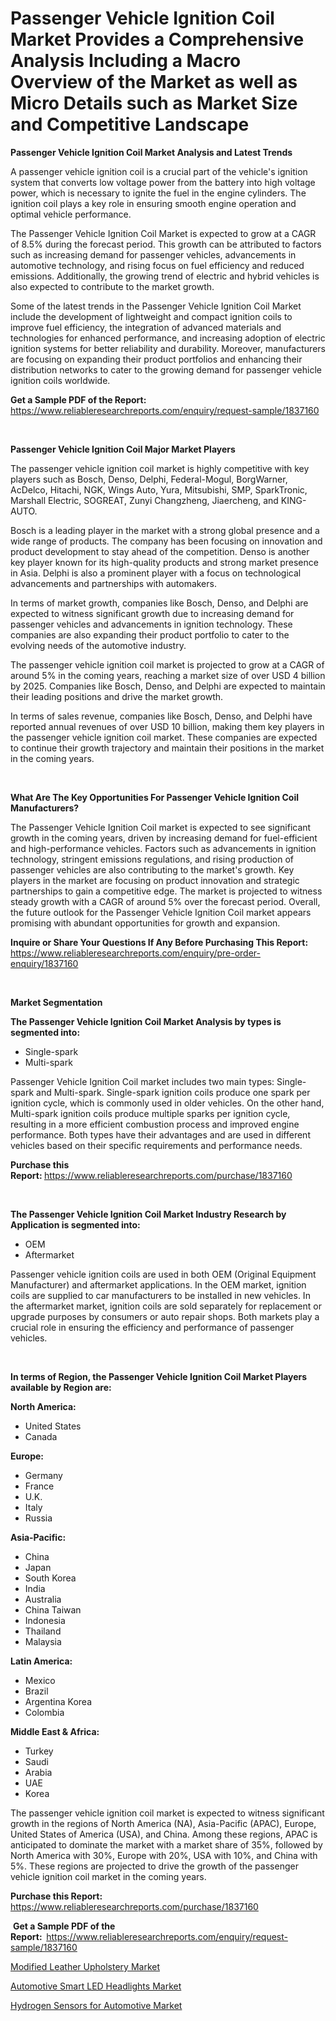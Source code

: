 <p><h1>Passenger Vehicle Ignition Coil Market Provides a Comprehensive Analysis Including a Macro Overview of the Market as well as Micro Details such as Market Size and Competitive Landscape</h1></p><p><strong>Passenger Vehicle Ignition Coil Market Analysis and Latest Trends</strong></p>
<p><p>A passenger vehicle ignition coil is a crucial part of the vehicle's ignition system that converts low voltage power from the battery into high voltage power, which is necessary to ignite the fuel in the engine cylinders. The ignition coil plays a key role in ensuring smooth engine operation and optimal vehicle performance.</p><p>The Passenger Vehicle Ignition Coil Market is expected to grow at a CAGR of 8.5% during the forecast period. This growth can be attributed to factors such as increasing demand for passenger vehicles, advancements in automotive technology, and rising focus on fuel efficiency and reduced emissions. Additionally, the growing trend of electric and hybrid vehicles is also expected to contribute to the market growth.</p><p>Some of the latest trends in the Passenger Vehicle Ignition Coil Market include the development of lightweight and compact ignition coils to improve fuel efficiency, the integration of advanced materials and technologies for enhanced performance, and increasing adoption of electric ignition systems for better reliability and durability. Moreover, manufacturers are focusing on expanding their product portfolios and enhancing their distribution networks to cater to the growing demand for passenger vehicle ignition coils worldwide.</p></p>
<p><strong>Get a Sample PDF of the Report:&nbsp;</strong> <a href="https://www.reliableresearchreports.com/enquiry/request-sample/1837160">https://www.reliableresearchreports.com/enquiry/request-sample/1837160</a></p>
<p>&nbsp;</p>
<p><strong>Passenger Vehicle Ignition Coil Major Market Players</strong></p>
<p><p>The passenger vehicle ignition coil market is highly competitive with key players such as Bosch, Denso, Delphi, Federal-Mogul, BorgWarner, AcDelco, Hitachi, NGK, Wings Auto, Yura, Mitsubishi, SMP, SparkTronic, Marshall Electric, SOGREAT, Zunyi Changzheng, Jiaercheng, and KING-AUTO.</p><p>Bosch is a leading player in the market with a strong global presence and a wide range of products. The company has been focusing on innovation and product development to stay ahead of the competition. Denso is another key player known for its high-quality products and strong market presence in Asia. Delphi is also a prominent player with a focus on technological advancements and partnerships with automakers.</p><p>In terms of market growth, companies like Bosch, Denso, and Delphi are expected to witness significant growth due to increasing demand for passenger vehicles and advancements in ignition technology. These companies are also expanding their product portfolio to cater to the evolving needs of the automotive industry.</p><p>The passenger vehicle ignition coil market is projected to grow at a CAGR of around 5% in the coming years, reaching a market size of over USD 4 billion by 2025. Companies like Bosch, Denso, and Delphi are expected to maintain their leading positions and drive the market growth.</p><p>In terms of sales revenue, companies like Bosch, Denso, and Delphi have reported annual revenues of over USD 10 billion, making them key players in the passenger vehicle ignition coil market. These companies are expected to continue their growth trajectory and maintain their positions in the market in the coming years.</p></p>
<p>&nbsp;</p>
<p><strong>What Are The Key Opportunities For Passenger Vehicle Ignition Coil Manufacturers?</strong></p>
<p><p>The Passenger Vehicle Ignition Coil market is expected to see significant growth in the coming years, driven by increasing demand for fuel-efficient and high-performance vehicles. Factors such as advancements in ignition technology, stringent emissions regulations, and rising production of passenger vehicles are also contributing to the market's growth. Key players in the market are focusing on product innovation and strategic partnerships to gain a competitive edge. The market is projected to witness steady growth with a CAGR of around 5% over the forecast period. Overall, the future outlook for the Passenger Vehicle Ignition Coil market appears promising with abundant opportunities for growth and expansion.</p></p>
<p><strong>Inquire or Share Your Questions If Any Before Purchasing This Report:</strong> <a href="https://www.reliableresearchreports.com/enquiry/pre-order-enquiry/1837160">https://www.reliableresearchreports.com/enquiry/pre-order-enquiry/1837160</a></p>
<p>&nbsp;</p>
<p><strong>Market Segmentation</strong></p>
<p><strong>The Passenger Vehicle Ignition Coil Market Analysis by types is segmented into:</strong></p>
<p><ul><li>Single-spark</li><li>Multi-spark</li></ul></p>
<p><p>Passenger Vehicle Ignition Coil market includes two main types: Single-spark and Multi-spark. Single-spark ignition coils produce one spark per ignition cycle, which is commonly used in older vehicles. On the other hand, Multi-spark ignition coils produce multiple sparks per ignition cycle, resulting in a more efficient combustion process and improved engine performance. Both types have their advantages and are used in different vehicles based on their specific requirements and performance needs.</p></p>
<p><strong>Purchase this Report:&nbsp;</strong><a href="https://www.reliableresearchreports.com/purchase/1837160">https://www.reliableresearchreports.com/purchase/1837160</a></p>
<p>&nbsp;</p>
<p><strong>The Passenger Vehicle Ignition Coil Market Industry Research by Application is segmented into:</strong></p>
<p><ul><li>OEM</li><li>Aftermarket</li></ul></p>
<p><p>Passenger vehicle ignition coils are used in both OEM (Original Equipment Manufacturer) and aftermarket applications. In the OEM market, ignition coils are supplied to car manufacturers to be installed in new vehicles. In the aftermarket market, ignition coils are sold separately for replacement or upgrade purposes by consumers or auto repair shops. Both markets play a crucial role in ensuring the efficiency and performance of passenger vehicles.</p></p>
<p>&nbsp;</p>
<p><strong>In terms of Region, the Passenger Vehicle Ignition Coil Market Players available by Region are:</strong></p>
<p>
    <p> <strong> North America: </strong>
        <ul>
            <li>United States</li>
            <li>Canada</li>
        </ul>
        </p> 
    <p> <strong> Europe: </strong>
        <ul>
            <li>Germany</li>
            <li>France</li>
            <li>U.K.</li>
            <li>Italy</li>
            <li>Russia</li>
        </ul>
        </p> 
    <p> <strong> Asia-Pacific: </strong>
        <ul>
            <li>China</li>
            <li>Japan</li>
            <li>South Korea</li>
            <li>India</li>
            <li>Australia</li>
            <li>China Taiwan</li>
            <li>Indonesia</li>
            <li>Thailand</li>
            <li>Malaysia</li>
        </ul>
        </p> 
    <p> <strong> Latin America: </strong>
        <ul>
            <li>Mexico</li>
            <li>Brazil</li>
            <li>Argentina Korea</li>
            <li>Colombia</li>
        </ul>
        </p> 
    <p> <strong> Middle East & Africa: </strong>
        <ul>
            <li>Turkey</li>
            <li>Saudi</li>
            <li>Arabia</li>
            <li>UAE</li>
            <li>Korea</li>
        </ul>
    </p>
    </p>
<p><p>The passenger vehicle ignition coil market is expected to witness significant growth in the regions of North America (NA), Asia-Pacific (APAC), Europe, United States of America (USA), and China. Among these regions, APAC is anticipated to dominate the market with a market share of 35%, followed by North America with 30%, Europe with 20%, USA with 10%, and China with 5%. These regions are projected to drive the growth of the passenger vehicle ignition coil market in the coming years.</p></p>
<p><strong>Purchase this Report: </strong><a href="https://www.reliableresearchreports.com/purchase/1837160">https://www.reliableresearchreports.com/purchase/1837160</a></p>
<p>&nbsp;<strong>Get a Sample PDF of the Report:&nbsp;&nbsp;</strong><a href="https://www.reliableresearchreports.com/enquiry/request-sample/1837160">https://www.reliableresearchreports.com/enquiry/request-sample/1837160</a></p>
<p><strong></strong></p>
<p><p><a href="https://github.com/beatblasta/Market-Research-Report-List-2/blob/main/modified-leather-upholstery-market.md">Modified Leather Upholstery Market</a></p><p><a href="https://github.com/shotows/Market-Research-Report-List-1/blob/main/automotive-smart-led-headlights-market.md">Automotive Smart LED Headlights Market</a></p><p><a href="https://github.com/angelajermaine/Market-Research-Report-List-2/blob/main/hydrogen-sensors-for-automotive-market.md">Hydrogen Sensors for Automotive Market</a></p></p>